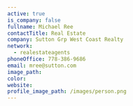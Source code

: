 ```yaml
---
active: true
is_company: false
fullname: Michael Ree
contactTitle: Real Estate
company: Sutton Grp West Coast Realty
network:
  - realestateagents
phoneOffice: 778-386-9686
email: mree@sutton.com
image_path:
color:
website:
profile_image_path: /images/person.png
---
```



